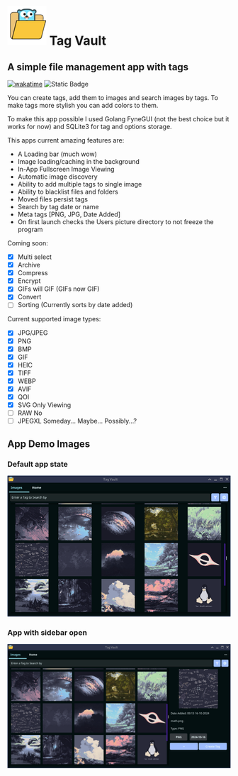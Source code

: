 # ![App icon: ](./icon.png) Tag Vault
<!-- <img src="./icon.png" alt="icon" width="84" height="84"/> -->

## A simple file management app with tags

[![wakatime](https://wakatime.com/badge/user/ee6ea1f8-6dfb-4436-aeb5-8339646633e5/project/4a604a7d-5a64-4fcd-a9bf-e2b84fe10b72.svg)](https://wakatime.com/badge/user/ee6ea1f8-6dfb-4436-aeb5-8339646633e5/project/4a604a7d-5a64-4fcd-a9bf-e2b84fe10b72)
![Static Badge](https://img.shields.io/badge/Krigga-approved-lightgreen?style=flat-square)

You can create tags, add them to images and search images by tags.
To make tags more stylish you can add colors to them.

To make this app possible I used Golang FyneGUI (not the best choice but it works for now) and SQLite3 for tag and options storage.

This apps current amazing features are:

- A Loading bar (much wow)
- Image loading/caching in the background
- In-App Fullscreen Image Viewing
- Automatic image discovery
- Ability to add multiple tags to single image
- Ability to blacklist files and folders
- Moved files persist tags
- Search by tag date or name
- Meta tags [PNG, JPG, Date Added]
- On first launch checks the Users picture directory to not freeze the program

Coming soon:

- [x] Multi select
- [x] Archive
- [x] Compress
- [x] Encrypt
- [x] GIFs will GIF (GIFs now GIF)
- [x] Convert
- [ ] Sorting (Currently sorts by date added)

Current supported image types:

- [x] JPG/JPEG
- [x] PNG
- [x] BMP
- [x] GIF
- [x] HEIC
- [x] TIFF
- [x] WEBP
- [x] AVIF
- [x] QOI
- [x] SVG   Only Viewing
- [ ] RAW   No
- [ ] JPEGXL   Someday... Maybe... Possibly...?

## App Demo Images

### Default app state

![App window demo: ](./demo.png)

### App with sidebar open

![App tag demo: ](./demo-tags.png)

